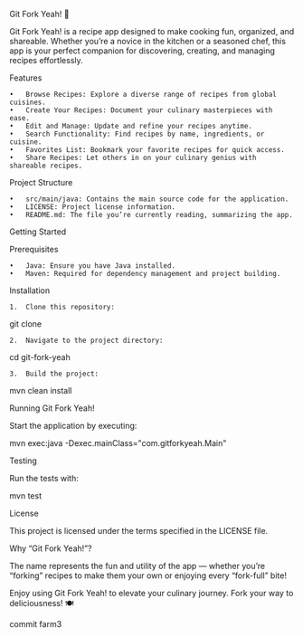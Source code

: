 Git Fork Yeah! 🍴

Git Fork Yeah! is a recipe app designed to make cooking fun, organized, and shareable. Whether you’re a novice in the kitchen or a seasoned chef, this app is your perfect companion for discovering, creating, and managing recipes effortlessly.

Features

	•	Browse Recipes: Explore a diverse range of recipes from global cuisines.
	•	Create Your Recipes: Document your culinary masterpieces with ease.
	•	Edit and Manage: Update and refine your recipes anytime.
	•	Search Functionality: Find recipes by name, ingredients, or cuisine.
	•	Favorites List: Bookmark your favorite recipes for quick access.
	•	Share Recipes: Let others in on your culinary genius with shareable recipes.

Project Structure

	•	src/main/java: Contains the main source code for the application.
	•	LICENSE: Project license information.
	•	README.md: The file you’re currently reading, summarizing the app.

Getting Started

Prerequisites

	•	Java: Ensure you have Java installed.
	•	Maven: Required for dependency management and project building.

Installation

	1.	Clone this repository:

git clone <repository-url>


	2.	Navigate to the project directory:

cd git-fork-yeah


	3.	Build the project:

mvn clean install

Running Git Fork Yeah!

Start the application by executing:

mvn exec:java -Dexec.mainClass="com.gitforkyeah.Main"

Testing

Run the tests with:

mvn test

License

This project is licensed under the terms specified in the LICENSE file.

Why “Git Fork Yeah!”?

The name represents the fun and utility of the app — whether you’re “forking” recipes to make them your own or enjoying every “fork-full” bite!

Enjoy using Git Fork Yeah! to elevate your culinary journey. Fork your way to deliciousness! 🍽️

commit farm3